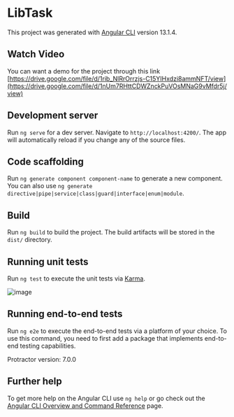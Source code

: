 # LibTask

This project was generated with [Angular CLI](https://github.com/angular/angular-cli) version 13.1.4.

## Watch Video
You can want a demo for the project through this link
[https://drive.google.com/file/d/1rib_NlRrOrrzjs-C15YIHxdzi8ammNFT/view](https://drive.google.com/file/d/1nUm7RHttCDWZnckPuVOsMNaG9vMfdr5j/view)

## Development server

Run `ng serve` for a dev server. Navigate to `http://localhost:4200/`. The app will automatically reload if you change any of the source files.

## Code scaffolding

Run `ng generate component component-name` to generate a new component. You can also use `ng generate directive|pipe|service|class|guard|interface|enum|module`.

## Build

Run `ng build` to build the project. The build artifacts will be stored in the `dist/` directory.

## Running unit tests

Run `ng test` to execute the unit tests via [Karma](https://karma-runner.github.io).

![image](https://user-images.githubusercontent.com/46627901/173623154-42c7b600-3662-4410-88a9-7b61ea1275c2.png)


## Running end-to-end tests

Run `ng e2e` to execute the end-to-end tests via a platform of your choice. To use this command, you need to first add a package that implements end-to-end testing capabilities.

Protractor version: 7.0.0

## Further help

To get more help on the Angular CLI use `ng help` or go check out the [Angular CLI Overview and Command Reference](https://angular.io/cli) page.
